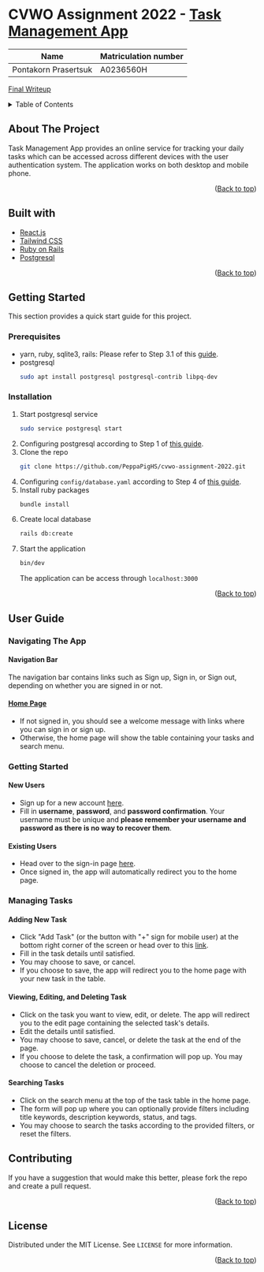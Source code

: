 <div id="top"></div>

# CVWO Assignment 2022 - [Task Management App](https://task-peppapighs.herokuapp.com/)

| Name                 | Matriculation number |
| -------------------- | -------------------- |
| Pontakorn Prasertsuk | A0236560H            |

[Final Writeup](https://github.com/PeppaPigHS/cvwo-assignment-2022/blob/master/PontakornPrasertsuk_A0236560H_FinalWriteup.pdf)

<details>
  <summary>Table of Contents</summary>
  <ol>
    <li>
      <a href="#about-the-project">About The Project</a>
      <ul>
        <li><a href="#built-with">Built With</a></li>
      </ul>
    </li>
    <li>
      <a href="#getting-started">Getting Started</a>
      <ul>
        <li><a href="#prerequisites">Prerequisites</a></li>
        <li><a href="#installation">Installation</a></li>
      </ul>
    </li>
    <li><a href="#user-guide">User Guide</a></li>
    <li><a href="#contributing">Contributing</a></li>
    <li><a href="#license">License</a></li>
  </ol>
</details>

## About The Project

Task Management App provides an online service for tracking your daily tasks which can be accessed across different devices with the user authentication system. The application works on both desktop and mobile phone.

<p align="right">(<a href="#top">Back to top</a>)</p>

## Built with

- [React.js](https://reactjs.org/)
- [Tailwind CSS](https://tailwindcss.com/)
- [Ruby on Rails](https://rubyonrails.org/)
- [Postgresql](https://www.postgresql.org/)

<p align="right">(<a href="#top">Back to top</a>)</p>

## Getting Started

This section provides a quick start guide for this project.

### Prerequisites

- yarn, ruby, sqlite3, rails: Please refer to Step 3.1 of this [guide](https://guides.rubyonrails.org/getting_started.html).
- postgresql
  ```sh
  sudo apt install postgresql postgresql-contrib libpq-dev
  ```

### Installation

1. Start postgresql service
   ```sh
   sudo service postgresql start
   ```
2. Configuring postgresql according to Step 1 of [this guide](https://www.digitalocean.com/community/tutorials/how-to-use-postgresql-with-your-ruby-on-rails-application-on-ubuntu-18-04).
3. Clone the repo
   ```sh
   git clone https://github.com/PeppaPigHS/cvwo-assignment-2022.git
   ```
4. Configuring `config/database.yaml` according to Step 4 of [this guide](https://www.digitalocean.com/community/tutorials/how-to-use-postgresql-with-your-ruby-on-rails-application-on-ubuntu-18-04).
5. Install ruby packages
   ```sh
   bundle install
   ```
6. Create local database
   ```sh
   rails db:create
   ```
7. Start the application
   ```sh
   bin/dev
   ```
   The application can be access through `localhost:3000`

<p align="right">(<a href="#top">Back to top</a>)</p>

## User Guide

### Navigating The App

#### Navigation Bar

The navigation bar contains links such as Sign up, Sign in, or Sign out, depending on whether you are signed in or not.

#### [Home Page](https://task-peppapighs.herokuapp.com/)

- If not signed in, you should see a welcome message with links where you can sign in or sign up.
- Otherwise, the home page will show the table containing your tasks and search menu.

### Getting Started

#### New Users

- Sign up for a new account [here](https://task-peppapighs.herokuapp.com/signup).
- Fill in **username**, **password**, and **password confirmation**. Your username must be unique and **please remember your username and password as there is no way to recover them**.

#### Existing Users

- Head over to the sign-in page [here](https://task-peppapighs.herokuapp.com/signin).
- Once signed in, the app will automatically redirect you to the home page.

### Managing Tasks

#### Adding New Task

- Click "Add Task" (or the button with "+" sign for mobile user) at the bottom right corner of the screen or head over to this [link](https://task-peppapighs.herokuapp.com/new).
- Fill in the task details until satisfied.
- You may choose to save, or cancel.
- If you choose to save, the app will redirect you to the home page with your new task in the table.

#### Viewing, Editing, and Deleting Task

- Click on the task you want to view, edit, or delete. The app will redirect you to the edit page containing the selected task's details.
- Edit the details until satisfied.
- You may choose to save, cancel, or delete the task at the end of the page.
- If you choose to delete the task, a confirmation will pop up. You may choose to cancel the deletion or proceed.

#### Searching Tasks

- Click on the search menu at the top of the task table in the home page.
- The form will pop up where you can optionally provide filters including title keywords, description keywords, status, and tags.
- You may choose to search the tasks according to the provided filters, or reset the filters.

## Contributing

If you have a suggestion that would make this better, please fork the repo and create a pull request.

<p align="right">(<a href="#top">Back to top</a>)</p>

<!-- LICENSE -->

## License

Distributed under the MIT License. See `LICENSE` for more information.

<p align="right">(<a href="#top">Back to top</a>)</p>
